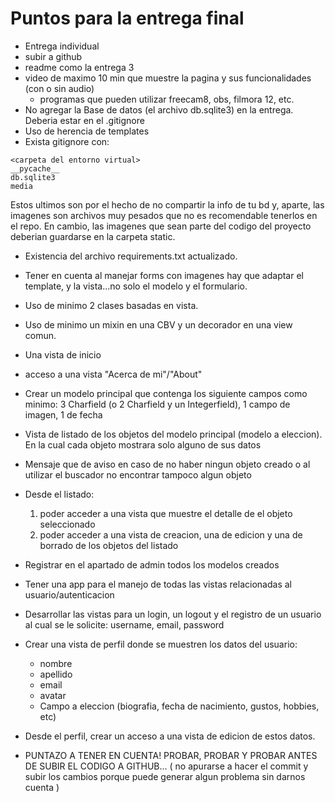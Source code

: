 # Puntos para la entrega final

- Entrega individual
- subir a github
- readme como la entrega 3
- video de maximo 10 min que muestre la pagina y sus funcionalidades (con o sin audio)
  - programas que pueden utilizar freecam8, obs, filmora 12, etc.
- No agregar la Base de datos (el archivo db.sqlite3) en la entrega. Deberia estar en el .gitignore
- Uso de herencia de templates
- Exista gitignore con:
```
<carpeta del entorno virtual>
__pycache__
db.sqlite3
media
```

Estos ultimos son por el hecho de no compartir la info de tu bd y, aparte, las imagenes son archivos muy pesados que no es recomendable tenerlos en el repo. En cambio, las imagenes que sean parte del codigo del proyecto deberian guardarse en la carpeta static.

- Existencia del archivo requirements.txt actualizado.
- Tener en cuenta al manejar forms con imagenes hay que adaptar el template, y la vista...no solo el modelo y el formulario.
- Uso de minimo 2 clases basadas en vista.
- Uso de minimo un mixin en una CBV y un decorador en una view comun.
- Una vista de inicio
- acceso a una vista "Acerca de mi"/"About"
- Crear un modelo principal que contenga los siguiente campos como minimo: 3 Charfield  (o 2 Charfield y un Integerfield), 1 campo de imagen, 1 de fecha
- Vista de listado de los objetos del modelo principal (modelo a eleccion). En la cual cada objeto mostrara solo alguno de sus datos
- Mensaje que de aviso en caso de no haber ningun objeto creado o al utilizar el buscador no encontrar tampoco algun objeto
- Desde el listado:
    1. poder acceder a una vista que muestre el detalle de el objeto seleccionado
    2. poder acceder a una vista de creacion, una de edicion y una de borrado de los objetos del listado
- Registrar en el apartado de admin todos los modelos creados
- Tener una app para el manejo de todas las vistas relacionadas al usuario/autenticacion
- Desarrollar las vistas para un login, un logout y el registro de un usuario al cual se le solicite: username, email, password
- Crear una vista de perfil donde se muestren los datos del usuario:
  - nombre
  - apellido
  - email
  - avatar
  - Campo a eleccion (biografia, fecha de nacimiento, gustos, hobbies, etc)
- Desde el perfil, crear un acceso a una vista de edicion de estos datos.

- PUNTAZO A TENER EN CUENTA! PROBAR, PROBAR Y PROBAR ANTES DE
SUBIR EL CODIGO A GITHUB... ( no apurarse a hacer el commit y subir los
cambios porque puede generar algun problema sin darnos cuenta )